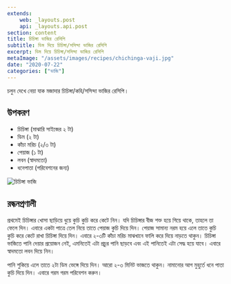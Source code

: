 ```yaml
---
extends:
    web: _layouts.post
    api: _layouts.api.post
section: content
title: চিচিঙ্গা ভাজির রেসিপি
subtitle: ডিম দিয়ে চিচিঙ্গা/সসিন্দা ভাজির রেসিপি
excerpt: ডিম দিয়ে চিচিঙ্গা/সসিন্দা ভাজির রেসিপি
metaImage: "/assets/images/recipes/chichinga-vaji.jpg"
date: "2020-07-22"
categories: ["ভাজি"]
---
```


চলুন দেখে নেয়া যাক মজাদার চিচিঙ্গা/কহি/সসিন্দা ভাজির রেসিপি।

## উপকরণ

- চিচিঙ্গা (মাঝারি সাইজের ২ টা)
- ডিম (২ টা)
- কাঁচা মরিচ (২/৩ টা)
- পেয়াজ (১ টা)
- লবন (স্বাদমতো)
- ধনেপাতা (পরিবেশনের জন্য)

![চিচিঙ্গা ভাজি](/assets/images/recipes/chichinga-vaji.jpg)

## রন্ধনপ্রণালী

প্রথমেই চিচিঙ্গার খোসা ছাড়িয়ে ধুয়ে কুচি কুচি করে কেটে নিন। যদি চিচিঙ্গার বীজ শক্ত হয়ে গিয়ে থাকে, তাহলে তা
ফেলে দিন। এবারে একটা পাত্রে তেল নিয়ে তাতে পেয়াজ কুচি দিয়ে দিন। পেয়াজ সামান্য নরম হয়ে এলে তাতে কুচি
কুচি করে কেটে রাখা চিচিঙ্গা দিয়ে দিন। এবারে ২-৩টি কাঁচা মরিচ মাঝখানে ফালি করে দিয়ে নাড়তে থাকুন। চিচিঙ্গা
ভাজিতে পানি দেয়ার প্রয়োজন নেই, এমনিতেই এটা প্রচুর পানি ছাড়বে এবং এই পানিতেই এটা সেদ্ধ হয়ে যাবে। এবারে
স্বাদমতো লবন দিয়ে নিন।

পানি শুকিয়ে এলে তাতে ২টা ডিম ভেঙ্গে দিয়ে দিন। আরো ২-৩ মিনিট ভাজতে থাকুন। নামানোর আগ মুহুর্তে ধনে
পাতা কুচি দিয়ে দিন। এবারে গরম গরম পরিবেশন করুন।
